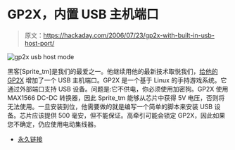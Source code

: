 # GP2X，内置 USB 主机端口

> 原文：<https://hackaday.com/2006/07/23/gp2x-with-built-in-usb-host-port/>

![gp2x usb host mode](img/d5d2290b9e5c6f4841044082a9578796.png)

黑客[Sprite_tm]是我们的最爱之一。他继续用他的最新技术取悦我们，[给他的 GP2X](http://sprite.student.utwente.nl/%7Ejeroen/projects/gp2x-usb/) 增加了一个 USB 主机端口。GP2X 是一个基于 Linux 的手持游戏系统。它通过外部端口支持 USB 设备。问题是:它不供电，你必须使用加密狗。GP2X 使用 MAX1566 DC-DC 转换器，因此 Sprite_tm 能够从芯片中获得 5V 电压，否则将无法使用。一旦安装到位，他需要做的就是编写一个简单的脚本来安装 USB 设备。芯片应该提供 500 毫安，但不能保证。高牵引可能会锁定 GP2X，因此如果您不确定，仍应使用电动集线器。

*   [永久链接](http://sprite.student.utwente.nl/~jeroen/projects/gp2x-usb/)